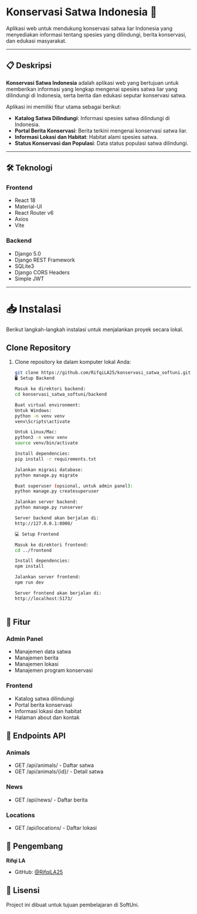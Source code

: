 # Konservasi Satwa Indonesia 🦁

Aplikasi web untuk mendukung konservasi satwa liar Indonesia yang menyediakan informasi tentang spesies yang dilindungi, berita konservasi, dan edukasi masyarakat.

---

## 📋 Deskripsi

**Konservasi Satwa Indonesia** adalah aplikasi web yang bertujuan untuk memberikan informasi yang lengkap mengenai spesies satwa liar yang dilindungi di Indonesia, serta berita dan edukasi seputar konservasi satwa. 

Aplikasi ini memiliki fitur utama sebagai berikut:
- **Katalog Satwa Dilindungi**: Informasi spesies satwa dilindungi di Indonesia.
- **Portal Berita Konservasi**: Berita terkini mengenai konservasi satwa liar.
- **Informasi Lokasi dan Habitat**: Habitat alami spesies satwa.
- **Status Konservasi dan Populasi**: Data status populasi satwa dilindungi.

---

## 🛠️ Teknologi

### Frontend
- React 18
- Material-UI
- React Router v6
- Axios
- Vite

### Backend
- Django 5.0
- Django REST Framework
- SQLite3
- Django CORS Headers
- Simple JWT

---

# 📥 Instalasi

Berikut langkah-langkah instalasi untuk menjalankan proyek secara lokal.

## Clone Repository

1. Clone repository ke dalam komputer lokal Anda:

   ```bash
   git clone https://github.com/RifqiLA25/konservasi_satwa_softuni.git
   🖥️ Setup Backend

   Masuk ke direktori backend:
   cd konservasi_satwa_softuni/backend
   
   Buat virtual environment:
   Untuk Windows:
   python -m venv venv
   venv\Scripts\activate

   Untuk Linux/Mac:
   python3 -m venv venv
   source venv/bin/activate

   Install dependencies:
   pip install -r requirements.txt

   Jalankan migrasi database:
   python manage.py migrate

   Buat superuser (opsional, untuk admin panel):
   python manage.py createsuperuser

   Jalankan server backend:
   python manage.py runserver

   Server backend akan berjalan di:
   http://127.0.0.1:8000/

   💻 Setup Frontend

   Masuk ke direktori frontend:
   cd ../frontend

   Install dependencies:
   npm install

   Jalankan server frontend:
   npm run dev

   Server frontend akan berjalan di:
   http://localhost:5173/



## 🌟 Fitur

### Admin Panel
- Manajemen data satwa
- Manajemen berita
- Manajemen lokasi
- Manajemen program konservasi

### Frontend
- Katalog satwa dilindungi
- Portal berita konservasi
- Informasi lokasi dan habitat
- Halaman about dan kontak

## 📱 Endpoints API

### Animals
- GET /api/animals/ - Daftar satwa
- GET /api/animals/{id}/ - Detail satwa

### News
- GET /api/news/ - Daftar berita

### Locations
- GET /api/locations/ - Daftar lokasi

## 👤 Pengembang

**Rifqi LA**
- GitHub: [@RifqiLA25](https://github.com/RifqiLA25)

## 📝 Lisensi

Project ini dibuat untuk tujuan pembelajaran di SoftUni.
